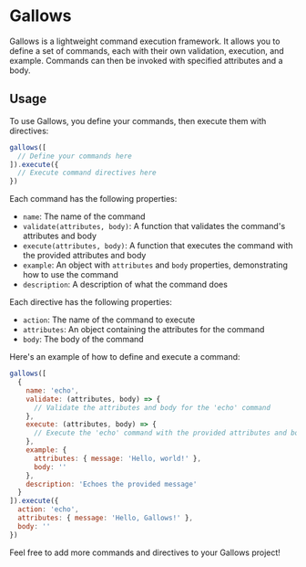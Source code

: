 # Gallows

Gallows is a lightweight command execution framework. It allows you to define a set of commands, each with their own validation, execution, and example. Commands can then be invoked with specified attributes and a body.

## Usage

To use Gallows, you define your commands, then execute them with directives:

```javascript
gallows([
  // Define your commands here
]).execute({
  // Execute command directives here
})
```

Each command has the following properties:

- `name`: The name of the command
- `validate(attributes, body)`: A function that validates the command's attributes and body
- `execute(attributes, body)`: A function that executes the command with the provided attributes and body
- `example`: An object with `attributes` and `body` properties, demonstrating how to use the command
- `description`: A description of what the command does

Each directive has the following properties:

- `action`: The name of the command to execute
- `attributes`: An object containing the attributes for the command
- `body`: The body of the command

Here's an example of how to define and execute a command:

```javascript
gallows([
  {
    name: 'echo',
    validate: (attributes, body) => {
      // Validate the attributes and body for the 'echo' command
    },
    execute: (attributes, body) => {
      // Execute the 'echo' command with the provided attributes and body
    },
    example: {
      attributes: { message: 'Hello, world!' },
      body: ''
    },
    description: 'Echoes the provided message'
  }
]).execute({
  action: 'echo',
  attributes: { message: 'Hello, Gallows!' },
  body: ''
})
```

Feel free to add more commands and directives to your Gallows project!
